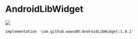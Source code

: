 # AndroidLibWidget

[![](https://jitpack.io/v/waws80/AndroidLibWidget.svg)](https://jitpack.io/#waws80/AndroidLibWidget)


```
implementation 'com.github.waws80:AndroidLibWidget:1.0.1'
```

